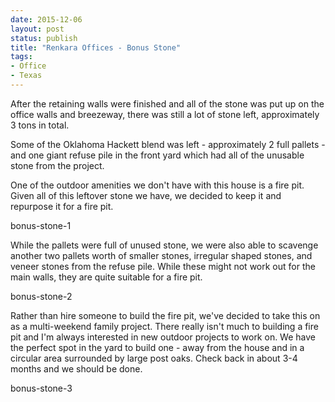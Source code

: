 ```yaml
---
date: 2015-12-06
layout: post
status: publish
title: "Renkara Offices - Bonus Stone"
tags:
- Office
- Texas
---
```


After the retaining walls were finished and all of the stone was put up on the office walls and breezeway, there was still a lot of stone left, approximately 3 tons in total.

Some of the Oklahoma Hackett blend was left - approximately 2 full pallets - and one giant refuse pile in the front yard which had all of the unusable stone from the project.

One of the outdoor amenities we don't have with this house is a fire pit. Given all of this leftover stone we have, we decided to keep it and repurpose it for a fire pit.

bonus-stone-1

While the pallets were full of unused stone, we were also able to scavenge another two pallets worth of smaller stones, irregular shaped stones, and veneer stones from the refuse pile. While these might not work out for the main walls, they are quite suitable for a fire pit.

bonus-stone-2

Rather than hire someone to build the fire pit, we've decided to take this on as a multi-weekend family project. There really isn't much to building a fire pit and I'm always interested in new outdoor projects to work on. We have the perfect spot in the yard to build one - away from the house and in a circular area surrounded by large post oaks. Check back in about 3-4 months and we should be done.

bonus-stone-3
